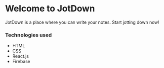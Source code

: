 # Welcome to JotDown

JotDown is a place where you can write your notes. Start jotting down now!

### Technologies used
* HTML
* CSS
* React.js
* Firebase
